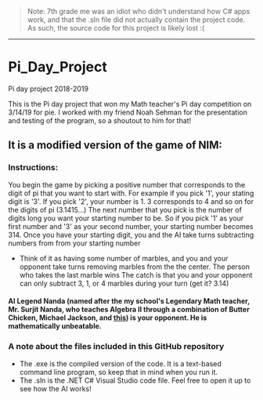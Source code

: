 > Note: 7th grade me was an idiot who didn't understand how C# apps work, and that the .sln file did not actually contain the project code. As such, the source code for this project is likely lost :(


---
# Pi_Day_Project
Pi day project 2018-2019

This is the Pi day project that won my Math teacher's Pi day competition on 3/14/19 for pie. I worked with my friend Noah Sehman for the presentation and testing of the program, so a shoutout to him for that!

## It is a modified version of the game of NIM:
### Instructions:
You begin the game by picking a positive number that corresponds to the digit of pi that you want to start with.
For example if you pick '1', your stating digit is '3'. If you pick '2', your number is 1. 3 corresponds to 4 and so on for the digits of pi (3.1415...)
The next number that you pick is the number of digits long you want your starting number to be. So if you pick '1' as your first number and '3' as your second number, your starting number becomes 314.
Once you have your starting digit, you and the AI take turns subtracting numbers from from your starting number
* Think of it as having some number of marbles, and you and your opponent take turns removing marbles from the the center. The person who takes the last marble wins
The catch is that you and your opponent can only subtract 3, 1, or 4 marbles during your turn (get it? 3.14)

#### AI Legend Nanda (named after the my school's Legendary Math teacher, Mr. Surjit Nanda, who teaches Algebra II through a combination of Butter Chicken, Michael Jackson, and [this](https://www.youtube.com/watch?v=vTIIMJ9tUc8)) is your opponent. He is mathematically unbeatable.


### A note about the files included in this GitHub repository
* The .exe is the compiled version of the code. It is a text-based command line program, so keep that in mind when you run it.
* The .sln is the .NET C# Visual Studio code file. Feel free to open it up to see how the AI works!
